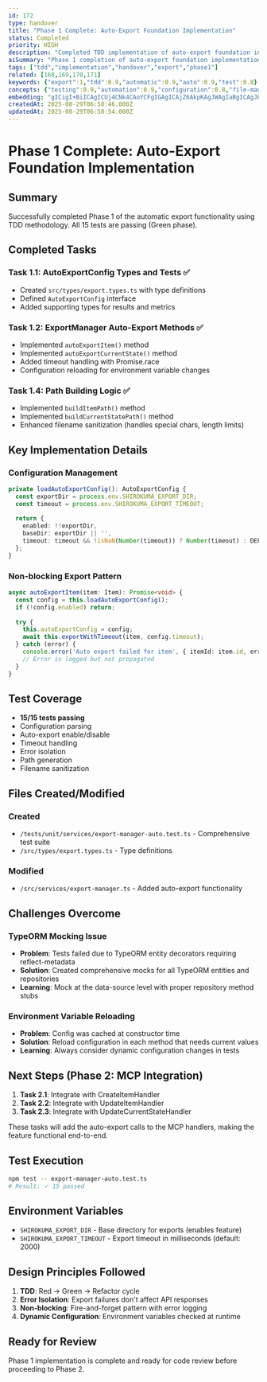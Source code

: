 ```yaml
---
id: 172
type: handover
title: "Phase 1 Complete: Auto-Export Foundation Implementation"
status: Completed
priority: HIGH
description: "Completed TDD implementation of auto-export foundation including types, methods, and path building"
aiSummary: "Phase 1 completion of auto-export foundation implementation using TDD methodology, featuring configuration management, timeout handling, path building, and comprehensive test coverage with 15 passing tests."
tags: ["tdd","implementation","handover","export","phase1"]
related: [168,169,170,171]
keywords: {"export":1,"tdd":0.9,"automatic":0.9,"auto":0.9,"test":0.8}
concepts: {"testing":0.9,"automation":0.9,"configuration":0.8,"file-management":0.8,"development-methodology":0.8}
embedding: "gICigI+BiICAgICUj4CNk4CAoYCFgIGAgICAjZ6AkpKAgJWAgIaBgICAgJKjgI6UgICTgIOOiICAgICKmYCRkICAhICNiZCAgICAgZaAjIeAgIKAlI+RgICAgICVgIOAgICOgJGOi4CAgICIhoCAgoCAnoCUh5CAgICAkoSAhIs="
createdAt: 2025-08-29T06:58:46.000Z
updatedAt: 2025-08-29T06:58:54.000Z
---
```


# Phase 1 Complete: Auto-Export Foundation Implementation

## Summary
Successfully completed Phase 1 of the automatic export functionality using TDD methodology. All 15 tests are passing (Green phase).

## Completed Tasks

### Task 1.1: AutoExportConfig Types and Tests ✅
- Created `src/types/export.types.ts` with type definitions
- Defined `AutoExportConfig` interface
- Added supporting types for results and metrics

### Task 1.2: ExportManager Auto-Export Methods ✅  
- Implemented `autoExportItem()` method
- Implemented `autoExportCurrentState()` method
- Added timeout handling with Promise.race
- Configuration reloading for environment variable changes

### Task 1.4: Path Building Logic ✅
- Implemented `buildItemPath()` method
- Implemented `buildCurrentStatePath()` method
- Enhanced filename sanitization (handles special chars, length limits)

## Key Implementation Details

### Configuration Management
```typescript
private loadAutoExportConfig(): AutoExportConfig {
  const exportDir = process.env.SHIROKUMA_EXPORT_DIR;
  const timeout = process.env.SHIROKUMA_EXPORT_TIMEOUT;
  
  return {
    enabled: !!exportDir,
    baseDir: exportDir || '',
    timeout: timeout && !isNaN(Number(timeout)) ? Number(timeout) : DEFAULT_EXPORT_TIMEOUT
  };
}
```

### Non-blocking Export Pattern
```typescript
async autoExportItem(item: Item): Promise<void> {
  const config = this.loadAutoExportConfig();
  if (!config.enabled) return;
  
  try {
    this.autoExportConfig = config;
    await this.exportWithTimeout(item, config.timeout);
  } catch (error) {
    console.error('Auto export failed for item', { itemId: item.id, error });
    // Error is logged but not propagated
  }
}
```

## Test Coverage
- **15/15 tests passing**
- Configuration parsing
- Auto-export enable/disable
- Timeout handling
- Error isolation
- Path generation
- Filename sanitization

## Files Created/Modified

### Created
- `/tests/unit/services/export-manager-auto.test.ts` - Comprehensive test suite
- `/src/types/export.types.ts` - Type definitions

### Modified
- `/src/services/export-manager.ts` - Added auto-export functionality

## Challenges Overcome

### TypeORM Mocking Issue
- **Problem**: Tests failed due to TypeORM entity decorators requiring reflect-metadata
- **Solution**: Created comprehensive mocks for all TypeORM entities and repositories
- **Learning**: Mock at the data-source level with proper repository method stubs

### Environment Variable Reloading
- **Problem**: Config was cached at constructor time
- **Solution**: Reload configuration in each method that needs current values
- **Learning**: Always consider dynamic configuration changes in tests

## Next Steps (Phase 2: MCP Integration)

1. **Task 2.1**: Integrate with CreateItemHandler
2. **Task 2.2**: Integrate with UpdateItemHandler  
3. **Task 2.3**: Integrate with UpdateCurrentStateHandler

These tasks will add the auto-export calls to the MCP handlers, making the feature functional end-to-end.

## Test Execution
```bash
npm test -- export-manager-auto.test.ts
# Result: ✓ 15 passed
```

## Environment Variables
- `SHIROKUMA_EXPORT_DIR` - Base directory for exports (enables feature)
- `SHIROKUMA_EXPORT_TIMEOUT` - Export timeout in milliseconds (default: 2000)

## Design Principles Followed
1. **TDD**: Red → Green → Refactor cycle
2. **Error Isolation**: Export failures don't affect API responses
3. **Non-blocking**: Fire-and-forget pattern with error logging
4. **Dynamic Configuration**: Environment variables checked at runtime

## Ready for Review
Phase 1 implementation is complete and ready for code review before proceeding to Phase 2.
